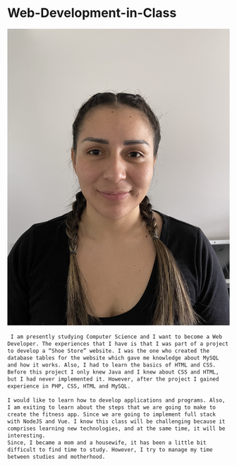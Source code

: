 # Web-Development-in-Class

![Profile](./Introducemyselfpic.jpg)

	 I am presently studying Computer Science and I want to become a Web Developer. The experiences that I have is that I was part of a project to develop a “Shoe Store” website. I was the one who created the database tables for the website which gave me knowledge about MySQL and how it works. Also, I had to learn the basics of HTML and CSS. Before this project I only knew Java and I knew about CSS and HTML, but I had never implemented it. However, after the project I gained experience in PHP, CSS, HTML and MySQL. 

	I would like to learn how to develop applications and programs. Also, I am exiting to learn about the steps that we are going to make to create the fitness app. Since we are going to implement full stack with NodeJS and Vue. I know this class will be challenging because it comprises learning new technologies, and at the same time, it will be interesting.
	Since, I became a mom and a housewife, it has been a little bit difficult to find time to study. However, I try to manage my time between studies and motherhood. 

